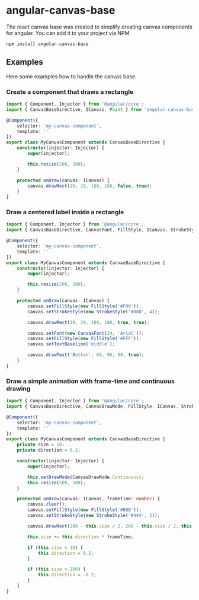 # angular-canvas-base

The react canvas base was created to simplify creating canvas components for angular. You can add it to your project via NPM.

`npm install angular-canvas-base`

## Examples

Here some examples how to handle the canvas base.

### Create a component that draws a rectangle

```typescript
import { Component, Injector } from '@angular/core';
import { CanvasBaseDirective, ICanvas, Point } from 'angular-canvas-base';

@Component({
    selector: 'my-canvas-component',
    template: ''
})
export class MyCanvasComponent extends CanvasBaseDirective {
    constructor(injector: Injector) {
        super(injector);

        this.resize(200, 200);
    }

    protected onDraw(canvas: ICanvas) {
        canvas.drawRect(10, 10, 180, 180, false, true);
    }
}

```

### Draw a centered label inside a rectangle

```typescript
import { Component, Injector } from '@angular/core';
import { CanvasBaseDirective, CanvasFont, FillStyle, ICanvas, StrokeStyle } from 'angular-canvas-base';

@Component({
    selector: 'my-canvas-component',
    template: ''
})
export class MyCanvasComponent extends CanvasBaseDirective {
    constructor(injector: Injector) {
        super(injector);

        this.resize(200, 200);
    }

    protected onDraw(canvas: ICanvas) {
        canvas.setFillStyle(new FillStyle('#F00'));
        canvas.setStrokeStyle(new StrokeStyle('#888', 4));

        canvas.drawRect(10, 10, 180, 180, true, true);

        canvas.setFont(new CanvasFont(24, 'Arial'));
        canvas.setFillStyle(new FillStyle('#FFF'));
        canvas.setTextBaseline('middle');

        canvas.drawText('Button', 60, 96, 90, true);
    }
}

```

### Draw a simple animation with frame-time and continuous drawing

```typescript
import { Component, Injector } from '@angular/core';
import { CanvasBaseDirective, CanvasDrawMode, FillStyle, ICanvas, StrokeStyle } from 'angular-canvas-base';

@Component({
    selector: 'my-canvas-component',
    template: ''
})
export class MyCanvasComponent extends CanvasBaseDirective {
    private size = 10;
    private direction = 0.2;

    constructor(injector: Injector) {
        super(injector);

        this.setDrawMode(CanvasDrawMode.Continuous);
        this.resize(500, 500);
    }

    protected onDraw(canvas: ICanvas, frameTime: number) {
        canvas.clear();
        canvas.setFillStyle(new FillStyle('#BBB'));
        canvas.setStrokeStyle(new StrokeStyle('#444', 2));

        canvas.drawRect(200 - this.size / 2, 200 - this.size / 2, this.size, this.size, true, true);

        this.size += this.direction * frameTime;

        if (this.size < 10) {
            this.direction = 0.2;
        }

        if (this.size > 200) {
            this.direction = -0.2;
        }
    }
}

```
